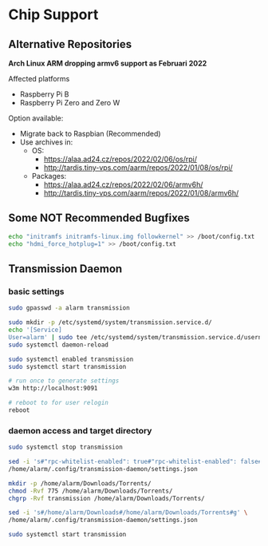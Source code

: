 # Chip Support

## Alternative Repositories

**Arch Linux ARM dropping armv6 support as Februari 2022**

Affected platforms

- Raspberry Pi B
- Raspberry Pi Zero and Zero W

Option available:

- Migrate back to Raspbian (Recommended)
- Use archives in:
  - OS:
    - https://alaa.ad24.cz/repos/2022/02/06/os/rpi/
    - http://tardis.tiny-vps.com/aarm/repos/2022/01/08/os/rpi/
  - Packages:
    - https://alaa.ad24.cz/repos/2022/02/06/armv6h/
    - http://tardis.tiny-vps.com/aarm/repos/2022/01/08/armv6h/

## Some NOT Recommended Bugfixes

```sh
echo "initramfs initramfs-linux.img followkernel" >> /boot/config.txt
echo "hdmi_force_hotplug=1" >> /boot/config.txt
```

## Transmission Daemon

### basic settings

```sh
sudo gpasswd -a alarm transmission

sudo mkdir -p /etc/systemd/system/transmission.service.d/
echo '[Service]
User=alarm' | sudo tee /etc/systemd/system/transmission.service.d/username.conf
sudo systemctl daemon-reload

sudo systemctl enabled transmission
sudo systemctl start transmission

# run once to generate settings
w3m http://localhost:9091

# reboot to for user relogin
reboot
```

### daemon access and target directory

```sh
sudo systemctl stop transmission
```

```sh
sed -i 's#"rpc-whitelist-enabled": true#"rpc-whitelist-enabled": false#g' \
/home/alarm/.config/transmission-daemon/settings.json
```

```sh
mkdir -p /home/alarm/Downloads/Torrents/
chmod -Rvf 775 /home/alarm/Downloads/Torrents/
chgrp -Rvf transmission /home/alarm/Downloads/Torrents/

sed -i 's#/home/alarm/Downloads#/home/alarm/Downloads/Torrents#g' \
/home/alarm/.config/transmission-daemon/settings.json
```

```sh
sudo systemctl start transmission
```